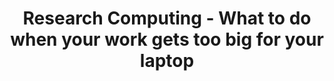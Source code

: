 ---
layout: workshop
category: workshop
title: "Research Computing - What to do when your work gets too big for your laptop"
time: 12:00 PM - 1:00 PM PST
human_date: "February 3 and 4"
year: 2025
location: UC Santa Barbara Library, Room 2509
instructors:
helpers:
pre_workshop_survey:
post_workshop_survey:
shoreline_url: "https://cglink.me/2dD/r2264676"
lesson_url:
description: "Join us for this 1-hour seminar on Research Computing resources at UCSB, designed for researchers tackling complex projects that exceed their laptop's capabilities. This session will cover fundamental computing concepts (CPU, GPU, RAM, hard drive), what computer clusters are, and clarify what these mean for your research. Explore the full compute spectrum, from laptops to high-performance clusters, and discover campus and national resources available to optimize your workflows, so you can close your laptop and still get work done.
<br>
We're hosting two identical seminars, on February 3 and 4. Register for the one that best suits your schedule. Lunch will be provided!"
---